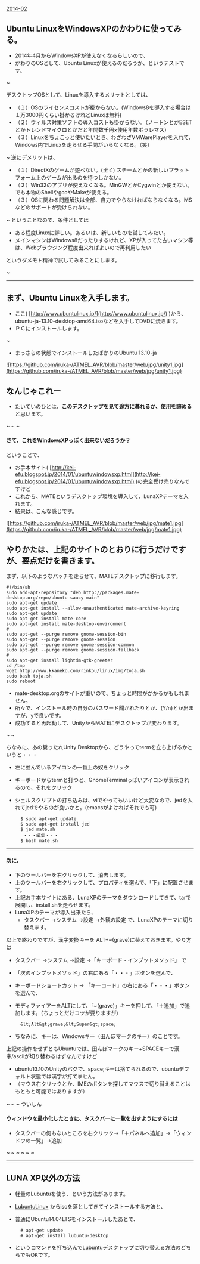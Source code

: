 ﻿[2014-02](2014-02.md) 



## Ubuntu LinuxをWindowsXPのかわりに使ってみる。

- 2014年4月からWindowsXPが使えなくなるらしいので、
- かわりのOSとして、Ubuntu Linuxが使えるのだろうか、というテストです。

<!-- dummy comment line for breaking list -->

~

デスクトップOSとして、Linuxを導入するメリットとしては、
- （１）OSのライセンスコストが掛からない。(Windows8を導入する場合は１万3000円くらい掛かるけれどLinuxは無料)
- （２）ウィルス対策ソフトの導入コストも掛からない。（ノートンとかESETとかトレンドマイクロとかだと年間数千円×使用年数ボラレマス）
- （３）Linuxをちょこっと使いたいとき、わざわざVMWarePlayerを入れて、Windows内でLinuxを走らせる手間がいらなくなる。（笑）

<!-- dummy comment line for breaking list -->

~
逆にデメリットは、
- （１）DirectXのゲームが遊べない。(*全く*) スチームとかの新しいプラットフォーム上のゲームが出るのを待つしかない。
- （２）Win32のアプリが使えなくなる。MinGWとかCygwinとか使えない。でも本物のShellやgccやMakeが使える。
- （３）OSに関わる問題解決は全部、自力でやらなければならなくなる。MSなどのサポートが受けられない。

<!-- dummy comment line for breaking list -->

~
ということなので、条件としては
- ある程度Linuxに詳しい。あるいは、新しいものを試してみたい。
- メインマシンはWindows8だったりするけれど、XPが入ってた古いマシン等は、Webブラウジング程度出来ればよいので再利用したい

<!-- dummy comment line for breaking list -->

というダメモト精神で試してみることにします。




~
- - - -
## まず、Ubuntu Linuxを入手します。

- ここ( [http://www.ubuntulinux.jp/](http://www.ubuntulinux.jp/)  )から、ubuntu-ja-13.10-desktop-amd64.isoなどを入手してDVDに焼きます。
- ＰＣにインストールします。

<!-- dummy comment line for breaking list -->

~

- まっさらの状態でインストールしたばかりのUbuntu 13.10-ja

<!-- dummy comment line for breaking list -->

![https://github.com/iruka-/ATMEL_AVR/blob/master/web/jpg/unity1.jpg](https://github.com/iruka-/ATMEL_AVR/blob/master/web/jpg/unity1.jpg) 

## なんじゃこれー

- たいていのひとは、**このデスクトップを見て途方に暮れるか、使用を諦める**と思います。

<!-- dummy comment line for breaking list -->

~
~
~
#### さて、これをWindowsXPっぽく出来ないだろうか？

ということで、

- お手本サイト( [http://kei-efu.blogspot.jp/2014/01/ubuntuwindowsxp.html](http://kei-efu.blogspot.jp/2014/01/ubuntuwindowsxp.html)  )の完全受け売りなんですけど
- これから、MATEというデスクトップ環境を導入して、LunaXPテーマを入れます。
- 結果は、こんな感じです。

<!-- dummy comment line for breaking list -->


![https://github.com/iruka-/ATMEL_AVR/blob/master/web/jpg/mate1.jpg](https://github.com/iruka-/ATMEL_AVR/blob/master/web/jpg/mate1.jpg) 

## やりかたは、上記のサイトのとおりに行うだけですが、要点だけを書きます。

まず、以下のようなバッチを走らせて、MATEデスクトップに移行します。

	#!/bin/sh
	sudo add-apt-repository "deb http://packages.mate-desktop.org/repo/ubuntu saucy main"
	sudo apt-get update
	sudo apt-get install --allow-unauthenticated mate-archive-keyring
	sudo apt-get update
	sudo apt-get install mate-core
	sudo apt-get install mate-desktop-environment
	#
	sudo apt-get --purge remove gnome-session-bin
	sudo apt-get --purge remove gnome-session
	sudo apt-get --purge remove gnome-session-common
	sudo apt-get --purge remove gnome-session-fallback
	#
	sudo apt-get install lightdm-gtk-greeter 
	cd /tmp
	wget http://www.kkaneko.com/rinkou/linux/img/toja.sh
	sudo bash toja.sh
	sudo reboot

- mate-desktop.orgのサイトが重いので、ちょっと時間がかかるかもしれません。
- 所々で、インストール時の自分のパスワード聞かれたりとか、(Y/n)とか出ますが、yで良いです。
- 成功すると再起動して、UnityからMATEにデスクトップが変わります。

<!-- dummy comment line for breaking list -->

~
~

ちなみに、あの糞ったれUnity Desktopから、どうやってtermを立ち上げるかというと・・・
- 左に並んでいるアイコンの一番上の奴をクリック
- キーボードからtermと打つと、GnomeTerminalっぽいアイコンが表示されるので、それをクリック
- シェルスクリプトの打ち込みは、viでやってもいいけど大変なので、jedを入れてjedでやるのが良いかと。(emacsがよければそれでも可)

		$ sudo apt-get update
		$ sudo apt-get install jed
		$ jed mate.sh
		 ・・・編集・・・
		$ bash mate.sh

<!-- dummy comment line for breaking list -->
- - - -
#### 次に、

- 下のツールバーを右クリックして、消去します。
- 上のツールバーを右クリックして、プロパティを選んで、「下」に配置させます。
- 上記お手本サイトにある、LunaXPのテーマをダウンロードしてきて、tarで展開し、install.shを走らせます。
- LunaXPのテーマが導入出来たら、
    - タスクバー ->システム ->設定 ->外観の設定 で、LunaXPのテーマに切り替えます。

<!-- dummy comment line for breaking list -->

以上で終わりですが、漢字変換キーを ALT+~(grave)に替えておきます。やり方は
- タスクバー ->システム ->設定 ->「キーボード・インプットメソッド」 で
- 「次のインプットメソッド」の右にある「・・・」ボタンを選んで、
- キーボードショートカット -> 「キーコード」の右にある「・・・」ボタンを選んで、
- モディファイアーをALTにして、「~(grave)」キーを押して、「＋追加」で追加します。（ちょっとだけコツが要りますが）

		&lt;Alt&gt;grave;&lt;Super&gt;space;
- ちなみに、<Super>キーは、Windowsキー（田んぼマークのキー）のことです。

<!-- dummy comment line for breaking list -->

上記の操作をせずともUbuntuでは、田んぼマークのキー+SPACEキーで漢字/asciiが切り替わるはずなんですけど
- ubuntu13.10のUnityのバグで、<Super>space;キーは捨てられるので、ubuntuデフォルト状態では漢字が打てません。
- （マウス右クリックとか、IMEのボタンを探してマウスで切り替えることはもともと可能ではありますが）

<!-- dummy comment line for breaking list -->

~
~
~
ついしん
#### ウィンドウを最小化したときに、タスクバーに一覧を出すようにするには
- タスクバーの何もないところを右クリック->「＋パネルへ追加」->「ウィンドウの一覧」->追加

<!-- dummy comment line for breaking list -->

~
~
~
~
~
~
- - - -
## LUNA XP以外の方法

- 軽量のLubuntuを使う、という方法があります。
- [LubuntuLinux](http://lubuntu.net/) からisoを落としてきてインストールする方法と、
- 普通にUbuntu14.04LTSをインストールしたあとで、

		# apt-get update
		# apt-get install lubuntu-desktop
- というコマンドを打ち込んでLubuntuデスクトップに切り替える方法のどちらでもOKです。

